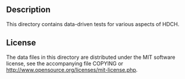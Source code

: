 Description
------------

This directory contains data-driven tests for various aspects of HDCH.

License
--------

The data files in this directory are distributed under the MIT software
license, see the accompanying file COPYING or
http://www.opensource.org/licenses/mit-license.php.

